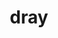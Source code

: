 ---
title: "dray"
layout: cache
categories: [package, v0.18.0]
meta: {"versions": ["0.1.8"], "compilers": ["gcc@=7.5.0"], "oss": ["ubuntu18.04"], "platforms": ["linux"], "targets": ["x86_64"], "stacks": ["data-vis-sdk", "root"], "num_specs": 1, "num_specs_by_stack": {"root": 1, "data-vis-sdk": 1}}
spec_details: [{"hash": "dvrawbjnh4egmut34fhqjx4yh7of5wmz", "compiler": "gcc@=7.5.0", "versions": ["0.1.8"], "os": "ubuntu18.04", "platform": "linux", "target": "x86_64", "variants": ["+blt_find_mpi", "~cuda", "~logging", "+mpi", "+openmp", "+shared", "~stats", "~test", "~utils"], "stacks": ["root", "data-vis-sdk"], "size": "-", "tarball": "https://binaries.spack.io/releases/v0.18.0/build_cache/linux-ubuntu18.04-x86_64/gcc-7.5.0/dray-0.1.8/linux-ubuntu18.04-x86_64-gcc-7.5.0-dray-0.1.8-dvrawbjnh4egmut34fhqjx4yh7of5wmz.spack"}]
---